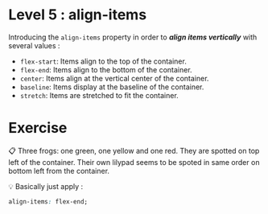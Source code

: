 # Level 5 : align-items

Introducing the `align-items` property in order to ***align items vertically*** with several values : 
- `flex-start`: Items align to the top of the container.
- `flex-end`: Items align to the bottom of the container.
- `center`: Items align at the vertical center of the container.
- `baseline`: Items display at the baseline of the container.
- `stretch`: Items are stretched to fit the container.

# Exercise

:clipboard: Three frogs: one green, one yellow and one red. They are spotted on top left of the container. Their own lilypad seems to be spoted in same order on bottom left from the container.

:bulb: Basically just apply : 

```css
align-items: flex-end;
```

